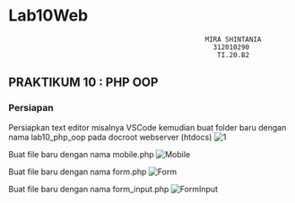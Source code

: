 # Lab10Web
```
                                                 MIRA SHINTANIA
                                                   312010290
                                                    TI.20.B2
```
## PRAKTIKUM 10 : PHP OOP

### Persiapan
Persiapkan text editor misalnya VSCode kemudian buat folder baru dengan nama lab10_php_oop pada docroot webserver (htdocs)
![1](https://user-images.githubusercontent.com/72985112/174716706-0e898bfe-459b-4ffb-b436-c430a9648473.png)

Buat file baru dengan nama mobile.php
![Mobile](https://user-images.githubusercontent.com/72985112/174716750-9d0b7b53-e741-40a0-9c2c-28e8a900dcd0.png)

Buat file baru dengan nama form.php
![Form](https://user-images.githubusercontent.com/72985112/174716774-972953ed-bb85-426a-a4c8-b1f065bd8ada.png)

Buat file baru dengan nama form_input.php
![FormInput](https://user-images.githubusercontent.com/72985112/174716785-267a2e7e-263f-4503-83f4-6ff1f1d36e00.png)
